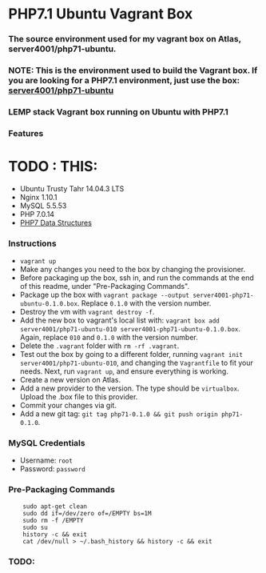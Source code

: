 # PHP7.1 Ubuntu Vagrant Box

### The source environment used for my vagrant box on Atlas, server4001/php71-ubuntu.

### NOTE: This is the environment used to build the Vagrant box. If you are looking for a PHP7.1 environment, just use the box: [server4001/php71-ubuntu](https://atlas.hashicorp.com/server4001/boxes/php71-ubuntu)

### LEMP stack Vagrant box running on Ubuntu with PHP7.1

### Features

# TODO : THIS:
* Ubuntu Trusty Tahr 14.04.3 LTS
* Nginx 1.10.1
* MySQL 5.5.53
* PHP 7.0.14
* [PHP7 Data Structures](https://github.com/php-ds/extension)

### Instructions

* `vagrant up`
* Make any changes you need to the box by changing the provisioner.
* Before packaging up the box, ssh in, and run the commands at the end of this readme, under "Pre-Packaging Commands".
* Package up the box with `vagrant package --output server4001-php71-ubuntu-0.1.0.box`. Replace `0.1.0` with the version number.
* Destroy the vm with `vagrant destroy -f`.
* Add the new box to vagrant's local list with: `vagrant box add server4001/php71-ubuntu-010 server4001-php71-ubuntu-0.1.0.box`. Again, replace `010` and `0.1.0` with the version number.
* Delete the `.vagrant` folder with `rm -rf .vagrant`.
* Test out the box by going to a different folder, running `vagrant init server4001/php71-ubuntu-010`, and changing the `Vagrantfile` to fit your needs. Next, run `vagrant up`, and ensure everything is working.
* Create a new version on Atlas.
* Add a new provider to the version. The type should be `virtualbox`. Upload the .box file to this provider.
* Commit your changes via git.
* Add a new git tag: `git tag php71-0.1.0 && git push origin php71-0.1.0`.

### MySQL Credentials
* Username: `root`
* Password: `password`

### Pre-Packaging Commands

        sudo apt-get clean
        sudo dd if=/dev/zero of=/EMPTY bs=1M
        sudo rm -f /EMPTY
        sudo su
        history -c && exit
        cat /dev/null > ~/.bash_history && history -c && exit

### TODO:
